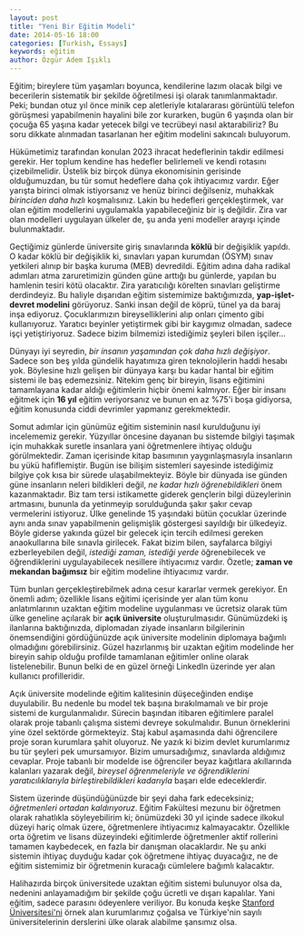 ```yaml
---
layout: post
title: "Yeni Bir Eğitim Modeli"
date: 2014-05-16 18:00
categories: [Turkish, Essays]
keywords: eğitim
author: Özgür Adem Işıklı
---
```


Eğitim; bireylere tüm yaşamları boyunca, kendilerine lazım olacak bilgi ve becerilerin sistematik bir şekilde öğretilmesi işi olarak tanımlanmaktadır. Peki; bundan otuz yıl önce minik cep aletleriyle kıtalararası görüntülü telefon görüşmesi yapabilmenin hayalini bile zor kurarken, bugün 6 yaşında olan bir çocuğa 65 yaşına kadar yetecek bilgi ve tecrübeyi nasıl aktarabiliriz? Bu soru dikkate alınmadan tasarlanan her eğitim modelini sakıncalı buluyorum.

Hükümetimiz tarafından konulan 2023 ihracat hedeflerinin takdir edilmesi gerekir. Her toplum kendine has hedefler belirlemeli ve kendi rotasını çizebilmelidir. Üstelik biz birçok dünya ekonomisinin gerisinde olduğumuzdan, bu tür somut hedeflere daha çok ihtiyacımız vardır. Eğer yarışta birinci olmak istiyorsanız ve henüz birinci değilseniz, muhakkak <em>birinciden daha hızlı</em> koşmalısınız. Lakin bu hedefleri gerçekleştirmek, var olan eğitim modellerini uygulamakla yapabileceğiniz bir iş değildir. Zira var olan modelleri uygulayan ülkeler de, şu anda yeni modeller arayışı içinde bulunmaktadır.

Geçtiğimiz günlerde üniversite giriş sınavlarında <strong>köklü</strong> bir değişiklik yapıldı. O kadar köklü bir değişiklik ki, sınavları yapan kurumdan (ÖSYM) sınav yetkileri alınıp bir başka kuruma (MEB) devredildi. Eğitim adına daha radikal adımları atma zaruretimizin günden güne arttığı bu günlerde, yapılan bu hamlenin tesiri kötü olacaktır. Zira yaratıcılığı körelten sınavları geliştirme derdindeyiz. Bu haliyle dışarıdan eğitim sistemimize baktığımızda, <strong>yap-işlet-devret modelini</strong> görüyoruz. Sanki insan değil de köprü, tünel ya da baraj inşa ediyoruz. Çocuklarımızın bireyselliklerini alıp onları çimento gibi kullanıyoruz. Yaratıcı beyinler yetiştirmek gibi bir kaygımız olmadan, sadece işçi yetiştiriyoruz. Sadece bizim bilmemizi istediğimiz şeyleri bilen işçiler...

Dünyayı iyi seyredin, <em>bir insanın yaşamından çok daha hızlı değişiyor</em>. Sadece son beş yılda gündelik hayatımıza giren teknolojilerin haddi hesabı yok. Böylesine hızlı gelişen bir dünyaya karşı bu kadar hantal bir eğitim sistemi ile baş edemezsiniz. Nitekim genç bir bireyin, lisans eğitimini tamamlayana kadar aldığı eğitimlerin hiçbir önemi kalmıyor. Eğer bir insanı eğitmek için <strong>16 yıl</strong> eğitim veriyorsanız ve bunun en az %75'i boşa gidiyorsa, eğitim konusunda ciddi devrimler yapmanız gerekmektedir.

Somut adımlar için günümüz eğitim sisteminin nasıl kurulduğunu iyi incelememiz gerekir. Yüzyıllar öncesine dayanan bu sistemde bilgiyi taşımak için muhakkak suretle insanlara yani öğretmenlere ihtiyaç olduğu görülmektedir. Zaman içerisinde kitap basımının yaygınlaşmasıyla insanların bu yükü hafiflemiştir. Bugün ise bilişim sistemleri sayesinde istediğimiz bilgiye çok kısa bir sürede ulaşabilmekteyiz. Böyle bir dünyada ise günden güne insanların neleri bildikleri değil, <em>ne kadar hızlı öğrenebildikleri</em> önem kazanmaktadır. Biz tam tersi istikamette giderek gençlerin bilgi düzeylerinin artmasını, bununla da yetinmeyip sorulduğunda şakır şakır cevap vermelerini istiyoruz. Ülke genelinde 15 yaşındaki bütün çocuklar üzerinde aynı anda sınav yapabilmenin gelişmişlik göstergesi sayıldığı bir ülkedeyiz. Böyle giderse yakında güzel bir gelecek için tercih edilmesi gereken anaokullarına bile sınavla girilecek. Fakat bizim bilen, sayfalarca bilgiyi ezberleyebilen değil, <em>istediği zaman, istediği yerde</em> öğrenebilecek ve öğrendiklerini uygulayabilecek nesillere ihtiyacımız vardır. Özetle; <strong>zaman ve mekandan bağımsız</strong> bir eğitim modeline ihtiyacımız vardır.

Tüm bunları gerçekleştirebilmek adına cesur kararlar vermek gerekiyor. En önemli adım; özellikle lisans eğitimi içerisinde yer alan tüm konu anlatımlarının uzaktan eğitim modeline uygulanması ve ücretsiz olarak tüm ülke geneline açılarak bir <strong>açık üniversite</strong> oluşturulmasıdır. Günümüzdeki iş ilanlarına baktığınızda, diplomadan ziyade insanların bilgilerinin önemsendiğini gördüğünüzde açık üniversite modelinin diplomaya bağımlı olmadığını görebilirsiniz. Güzel hazırlanmış bir uzaktan eğitim modelinde her bireyin sahip olduğu profilde tamamlanan eğitimler online olarak listelenebilir. Bunun belki de en güzel örneği LinkedIn üzerinde yer alan kullanıcı profilleridir.

Açık üniversite modelinde eğitim kalitesinin düşeceğinden endişe duyulabilir. Bu nedenle bu model tek başına bırakılmamalı ve bir proje sistemi de kurgulanmalıdır. Sürecin başından itibaren eğitimlere paralel olarak proje tabanlı çalışma sistemi devreye sokulmalıdır. Bunun örneklerini yine özel sektörde görmekteyiz. Staj kabul aşamasında dahi öğrencilere proje soran kurumlara şahit oluyoruz. Ne yazık ki bizim devlet kurumlarımız bu tür şeyleri pek umursamıyor. Bizim umursadığımız, sınavlarda aldığımız cevaplar. Proje tabanlı bir modelde ise öğrenciler beyaz kağıtlara akıllarında kalanları yazarak değil, <em>bireysel öğrenmeleriyle ve öğrendiklerini yaratıcılıklarıyla birleştirebildikleri kadarıyla</em> başarı elde edeceklerdir.

Sistem üzerinde düşündüğünüzde bir şeyi daha fark edeceksiniz; <em>öğretmenleri ortadan kaldırıyoruz</em>. Eğitim Fakültesi mezunu bir öğretmen olarak rahatlıkla söyleyebilirim ki; önümüzdeki 30 yıl içinde sadece ilkokul düzeyi hariç olmak üzere, öğretmenlere ihtiyacımız kalmayacaktır. Özellikle orta öğretim ve lisans düzeyindeki eğitimlerde öğretmenler aktif rollerini tamamen kaybedecek, en fazla bir danışman olacaklardır. Ne şu anki sistemin ihtiyaç duyduğu kadar çok öğretmene ihtiyaç duyacağız, ne de eğitim sistemimiz bir öğretmenin kuracağı cümlelere bağımlı kalacaktır.

Halihazırda birçok üniversitede uzaktan eğitim sistemi bulunuyor olsa da, nedenini anlayamadığım bir şekilde çoğu ücretli ve dışarı kapalılar. Yani eğitim, sadece parasını ödeyenlere veriliyor. Bu konuda keşke <a href="http://online.stanford.edu/courses">Stanford Üniversitesi'ni</a> örnek alan kurumlarımız çoğalsa ve Türkiye'nin sayılı üniversitelerinin derslerini ülke olarak alabilme şansımız olsa.
